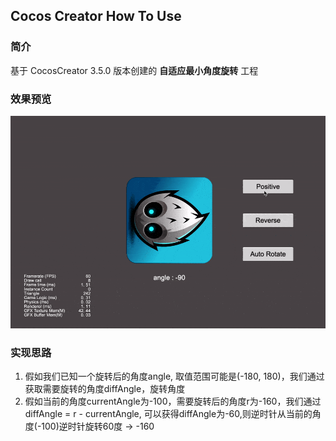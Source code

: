 ## Cocos Creator How To Use

### 简介

基于 CocosCreator 3.5.0 版本创建的 **自适应最小角度旋转** 工程

### 效果预览
![image](../../../gif/202203/2022032202.gif)

### 实现思路
1. 假如我们已知一个旋转后的角度angle, 取值范围可能是(-180, 180)，我们通过获取需要旋转的角度diffAngle，旋转角度
2. 假如当前的角度currentAngle为-100，需要旋转后的角度r为-160，我们通过diffAngle = r - currentAngle, 可以获得diffAngle为-60,则逆时针从当前的角度(-100)逆时针旋转60度 -> -160